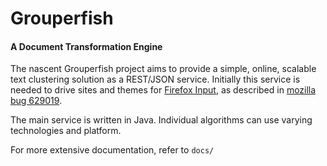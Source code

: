 # Grouperfish

#### A Document Transformation Engine

The nascent Grouperfish project aims to provide a simple, online, scalable text clustering solution as a REST/JSON service. Initially this service is needed to drive sites and themes for [Firefox Input](http://input.mozilla.com), as described in [mozilla bug 629019](https://bugzilla.mozilla.org/show_bug.cgi?id=629019). 

The main service is written in Java. Individual algorithms can use varying technologies and platform.

For more extensive documentation, refer to `docs/`

